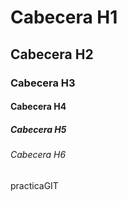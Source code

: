 # Cabecera H1
## Cabecera H2
### Cabecera H3
#### Cabecera H4
##### Cabecera H5
###### Cabecera H6
practicaGIT
